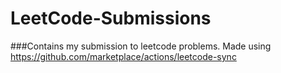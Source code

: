 # LeetCode-Submissions
###Contains my submission to leetcode problems.
Made using https://github.com/marketplace/actions/leetcode-sync
